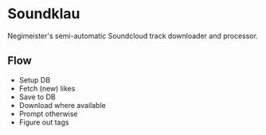 # Soundklau
Negimeister's semi-automatic Soundcloud track downloader and processor.

## Flow

- Setup DB
- Fetch (new) likes
- Save to DB
- Download where available
- Prompt otherwise
- Figure out tags